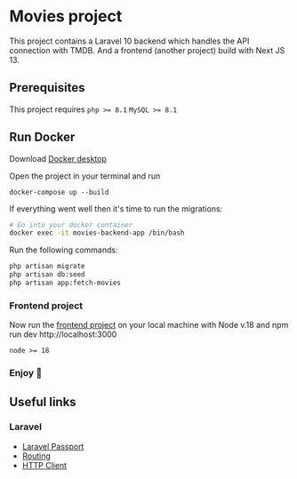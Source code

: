 # Movies project

This project contains a Laravel 10 backend which handles the API connection with TMDB.
And a frontend (another project) build with Next JS 13.

## Prerequisites

This project requires 
`php >= 8.1`
`MySQL >= 8.1`


## Run Docker

Download [Docker desktop](https://www.docker.com/products/docker-desktop/)

Open the project in your terminal and run

```
docker-compose up --build
```

If everything went well then it's time to run the migrations:
```bash
# Go into your docker container
docker exec -it movies-backend-app /bin/bash
```

Run the following commands:

```bash
php artisan migrate
php artisan db:seed
php artisan app:fetch-movies
````

### Frontend project

Now run the [frontend project](https://github.com/xCharlotte/movies-frontend) on your local machine with Node v.18 and npm run dev
http://localhost:3000

`node >= 18`

### Enjoy 🦄

## Useful links

### Laravel
- [Laravel Passport](https://laravel.com/docs/10.x/passport)
- [Routing](https://laravel.com/docs/eloquent](https://laravel.com/docs/10.x/routing))
- [HTTP Client](https://laravel.com/docs/migrations](https://laravel.com/docs/10.x/http-client)https://laravel.com/docs/10.x/http-client)
